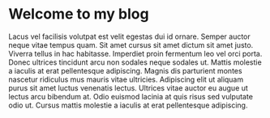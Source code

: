 # Welcome to my blog

Lacus vel facilisis volutpat est velit egestas dui id ornare. Semper auctor neque vitae tempus quam. Sit amet cursus sit amet dictum sit amet justo. Viverra tellus in hac habitasse. Imperdiet proin fermentum leo vel orci porta. Donec ultrices tincidunt arcu non sodales neque sodales ut. Mattis molestie a iaculis at erat pellentesque adipiscing. Magnis dis parturient montes nascetur ridiculus mus mauris vitae ultricies. Adipiscing elit ut aliquam purus sit amet luctus venenatis lectus. Ultrices vitae auctor eu augue ut lectus arcu bibendum at. Odio euismod lacinia at quis risus sed vulputate odio ut. Cursus mattis molestie a iaculis at erat pellentesque adipiscing.
